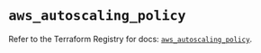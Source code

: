 # `aws_autoscaling_policy`

Refer to the Terraform Registry for docs: [`aws_autoscaling_policy`](https://registry.terraform.io/providers/hashicorp/aws/5.62.0/docs/resources/autoscaling_policy).
